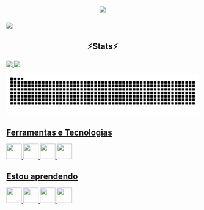 <h1 align="center">
<img src="https://readme-typing-svg.herokuapp.com/?font=Righteous&size=35&center=true&vCenter=true&width=500&height=70&duration=4000&lines=Olá!+👋;+Me+chamo+Anna+Luisa!;" />
</h1>

![](https://github.com/Annalu-Sa/code_girl.gif)

<h2 align="center" >⚡Stats⚡</h2>
<div>
<a href="https://github.com/Annalu-Sa">
<img loading="lazy" height="180em" src="https://github-readme-stats.vercel.app/api/top-langs/?username=Annalu-Sa&layout=compact&langs_count=7&theme=dracula"/>
<img loading="lazy" height="180em" src="https://github-readme-stats.vercel.app/api?username=Annalu-Sa&show_icons=true&theme=dracula&include_all_commits=true&count_private=true"/>
</div>

![Snake animation](https://github.com/Annalu-Sa/Annalu-Sa/blob/output/github-contribution-grid-snake.svg)

## Ferramentas e Tecnologias
<img src="https://cdn.jsdelivr.net/gh/devicons/devicon@latest/icons/latex/latex-original.svg" width="40" height="40"/> <img src="https://cdn.jsdelivr.net/gh/devicons/devicon@latest/icons/python/python-original.svg" width="40" height="40"/> <img src="https://cdn.jsdelivr.net/gh/devicons/devicon@latest/icons/arduino/arduino-original.svg" width="40" height="40"/> <img src="https://cdn.jsdelivr.net/gh/devicons/devicon@latest/icons/vscode/vscode-original.svg" width="40" height="40"/> 

## Estou aprendendo
<img loading="lazy" src="https://cdn.jsdelivr.net/gh/devicons/devicon/icons/java/java-original.svg" width="40" height="40"/> <img loading="lazy" src="https://cdn.jsdelivr.net/gh/devicons/devicon/icons/linux/linux-original.svg" width="40" height="40"/> <img src="https://cdn.jsdelivr.net/gh/devicons/devicon@latest/icons/html5/html5-original.svg" width="40" height="40"/> <img src="https://cdn.jsdelivr.net/gh/devicons/devicon@latest/icons/javascript/javascript-original.svg" width="40" height="40"/> 

